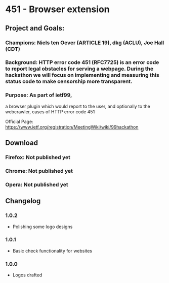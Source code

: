 # 451 - Browser extension

## Project and Goals:
### Champions: Niels ten Oever (ARTICLE 19), dkg (ACLU), Joe Hall (CDT)
### Background: HTTP error code 451 (RFC7725) is an error code to report legal obstacles for serving a webpage. During the hackathon we will focus on implementing and measuring this status code to make censorship more transparent.
### Purpose: As part of ietf99,
a browser plugin which would report to the user, and optionally to the webcrawler, cases of HTTP error code 451

Official Page: https://www.ietf.org/registration/MeetingWiki/wiki/99hackathon

## Download
### Firefox: Not published yet
### Chrome: Not published yet
### Opera: Not published yet

## Changelog
### 1.0.2
* Polishing some logo designs

### 1.0.1 
* Basic check functionality for websites

### 1.0.0
* Logos drafted

